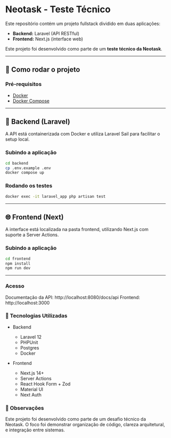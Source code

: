 # Neotask - Teste Técnico

Este repositório contém um projeto fullstack dividido em duas aplicações:

- **Backend:** Laravel (API RESTful)
- **Frontend:** Next.js (interface web)

Este projeto foi desenvolvido como parte de um **teste técnico da Neotask**.

---

## 🚀 Como rodar o projeto

### Pré-requisitos

- [Docker](https://www.docker.com/)
- [Docker Compose](https://docs.docker.com/compose/)

---

## 🔧 Backend (Laravel)

A API está containerizada com Docker e utiliza Laravel Sail para facilitar o setup local.

### Subindo a aplicação

```bash
cd backend
cp .env.example .env
docker compose up
```

### Rodando os testes

```bash
docker exec -it laravel_app php artisan test
```

---
## 🌐 Frontend (Next)

A interface está localizada na pasta frontend, utilizando Next.js com suporte a Server Actions.

### Subindo a aplicação

```bash
cd frontend
npm install
npm run dev
```
---

### Acesso
Documentação da API: http://localhost:8080/docs/api
Frontend: http://localhost:3000

### 🧪 Tecnologias Utilizadas
- Backend
  - Laravel 12
  - PHPUnit
  - Postgres
  - Docker

- Frontend
  - Next.js 14+
  - Server Actions
  - React Hook Form + Zod
  - Material UI
  - Next Auth

### 🏁 Observações
Este projeto foi desenvolvido como parte de um desafio técnico da Neotask. O foco foi demonstrar organização de código, clareza arquitetural, e integração entre sistemas.

